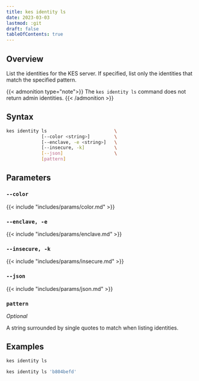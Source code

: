 ```yaml
---
title: kes identity ls
date: 2023-03-03
lastmod: :git
draft: false
tableOfContents: true
---
```


## Overview

List the identities for the KES server.
If specified, list only the identities that match the specified pattern.

{{< admonition type="note">}}
The `kes identity ls` command does not return admin identities.
{{< /admonition >}}

## Syntax

```sh
kes identity ls                         \
             [--color <string>]         \
             [--enclave, -e <string>]   \
             [--insecure, -k]           \
             [--json]                   \
             [pattern]
```

## Parameters

### `--color`

{{< include "includes/params/color.md" >}}

### `--enclave, -e`

{{< include "includes/params/enclave.md" >}}

### `--insecure, -k`

{{< include "includes/params/insecure.md" >}}

### `--json`

{{< include "includes/params/json.md" >}}

### `pattern`

_Optional_

A string surrounded by single quotes to match when listing identities.

## Examples

```sh {.copy}
kes identity ls
```

```sh {.copy}
kes identity ls 'b804befd'
```
